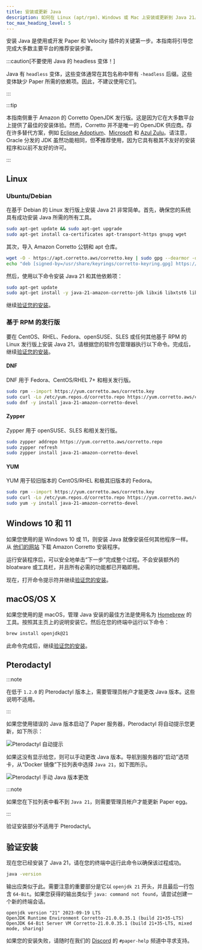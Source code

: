 ```yaml
---
title: 安装或更新 Java
description: 如何在 Linux (apt/rpm)、Windows 或 Mac 上安装或更新到 Java 21。
toc_max_heading_level: 5
---
```


安装 Java 是使用或开发 Paper 和 Velocity 插件的关键第一步。本指南将引导您完成大多数主要平台的推荐安装步骤。

:::caution[不要使用 Java 的 headless 变体！]

Java 有 `headless` 变体，这些变体通常在其包名称中带有 `-headless` 后缀。这些变体缺少 Paper 所需的依赖项。因此，不建议使用它们。

:::

:::tip

本指南侧重于 Amazon 的 Corretto OpenJDK 发行版。这是因为它在大多数平台上提供了最佳的安装体验。然而，Corretto 并不是唯一的 OpenJDK 供应商。存在许多替代方案，例如 [Eclipse Adoptium](https://adoptium.net/)、[Microsoft](https://www.microsoft.com/openjdk) 和 [Azul Zulu](https://www.azul.com/downloads/?package=jdk)。请注意，Oracle 分发的 JDK 虽然功能相同，但**不**推荐使用，因为它具有极其不友好的安装程序和以前不友好的许可。

:::

## Linux

### Ubuntu/Debian

在基于 Debian 的 Linux 发行版上安装 Java 21 非常简单。首先，确保您的系统具有成功安装 Java 所需的所有工具。

```bash
sudo apt-get update && sudo apt-get upgrade
sudo apt-get install ca-certificates apt-transport-https gnupg wget
```

其次，导入 Amazon Corretto 公钥和 apt 仓库。

```bash
wget -O - https://apt.corretto.aws/corretto.key | sudo gpg --dearmor -o /usr/share/keyrings/corretto-keyring.gpg && \
echo "deb [signed-by=/usr/share/keyrings/corretto-keyring.gpg] https://apt.corretto.aws stable main" | sudo tee /etc/apt/sources.list.d/corretto.list
```

然后，使用以下命令安装 Java 21 和其他依赖项：

```bash
sudo apt-get update
sudo apt-get install -y java-21-amazon-corretto-jdk libxi6 libxtst6 libxrender1
```

继续[验证您的安装](#verifying-installation)。

### 基于 RPM 的发行版

要在 CentOS、RHEL、Fedora、openSUSE、SLES 或任何其他基于 RPM 的 Linux 发行版上安装 Java 21，请根据您的软件包管理器执行以下命令。完成后，继续[验证您的安装](#verifying-installation)。

#### DNF

DNF 用于 Fedora、CentOS/RHEL 7+ 和相关发行版。

```bash
sudo rpm --import https://yum.corretto.aws/corretto.key
sudo curl -Lo /etc/yum.repos.d/corretto.repo https://yum.corretto.aws/corretto.repo
sudo dnf -y install java-21-amazon-corretto-devel
```

#### Zypper

Zypper 用于 openSUSE、SLES 和相关发行版。

```bash
sudo zypper addrepo https://yum.corretto.aws/corretto.repo
sudo zypper refresh
sudo zypper install java-21-amazon-corretto-devel
```

#### YUM

YUM 用于较旧版本的 CentOS/RHEL 和极其旧版本的 Fedora。

```bash
sudo rpm --import https://yum.corretto.aws/corretto.key
sudo curl -Lo /etc/yum.repos.d/corretto.repo https://yum.corretto.aws/corretto.repo
sudo yum -y install java-21-amazon-corretto-devel
```

## Windows 10 和 11

如果您使用的是 Windows 10 或 11，则安装 Java 就像安装任何其他程序一样。从 [他们的网站](https://corretto.aws/downloads/latest/amazon-corretto-21-x64-windows-jdk.msi) 下载 Amazon Corretto 安装程序。

运行安装程序后，可以安全地单击“下一步”完成整个过程。不会安装额外的 bloatware 或工具栏，并且所有必需的功能都已开箱即用。

现在，打开命令提示符并继续[验证您的安装](#verifying-installation)。

## macOS/OS X

如果您使用的是 macOS，管理 Java 安装的最佳方法是使用名为 [Homebrew](https://brew.sh) 的工具。按照其主页上的说明安装它。然后在您的终端中运行以下命令：

```bash
brew install openjdk@21
```

此命令完成后，继续[验证您的安装](#verifying-installation)。

## Pterodactyl

:::note

在低于 `1.2.0` 的 Pterodactyl 版本上，需要管理员帐户才能更改 Java 版本。这些说明不适用。

:::

如果您使用错误的 Java 版本启动了 Paper 服务器，Pterodactyl 将自动提示您更新，如下所示：

![Pterodactyl 自动提示](pterodactyl-prompt.png)

如果这没有显示给您，则可以手动更改 Java 版本。导航到服务器的“启动”选项卡，从“Docker 镜像”下拉列表中选择 `Java 21`，如下图所示。

![Pterodactyl 手动 Java 版本更改](pterodactyl-manual.png)

:::note

如果您在下拉列表中看不到 `Java 21`，则需要管理员帐户才能更新 Paper egg。

:::

验证安装部分不适用于 Pterodactyl。

## 验证安装

现在您已经安装了 Java 21，请在您的终端中运行此命令以确保该过程成功。

```bash
java -version
```

输出应类似于此。需要注意的重要部分是它以 `openjdk 21` 开头，并且最后一行包含 `64-Bit`。如果您获得的输出类似于 `java: command not found`，请尝试创建一个新的终端会话。

```
openjdk version "21" 2023-09-19 LTS
OpenJDK Runtime Environment Corretto-21.0.0.35.1 (build 21+35-LTS)
OpenJDK 64-Bit Server VM Corretto-21.0.0.35.1 (build 21+35-LTS, mixed mode, sharing)
```

如果您的安装失败，请随时在我们的 [Discord](https://discord.gg/papermc) 的 `#paper-help` 频道中寻求支持。
